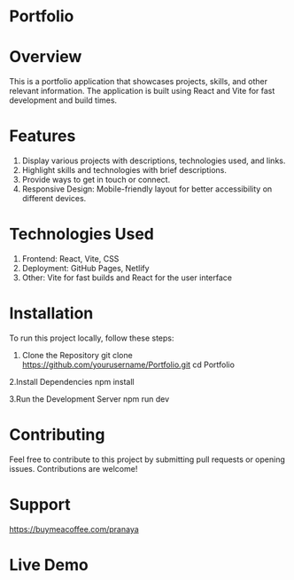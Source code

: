 # Portfolio

# Overview
This is a portfolio application that showcases projects, skills, and other relevant information. The application is built using React and Vite for fast development and build times.

# Features
1. Display various projects with descriptions, technologies used, and links.
2. Highlight skills and technologies with brief descriptions.
3. Provide ways to get in touch or connect.
4. Responsive Design: Mobile-friendly layout for better accessibility on different devices.

# Technologies Used
1. Frontend: React, Vite, CSS
2. Deployment: GitHub Pages, Netlify
3. Other: Vite for fast builds and React for the user interface

# Installation
To run this project locally, follow these steps:

1. Clone the Repository
git clone https://github.com/yourusername/Portfolio.git
cd Portfolio

2.Install Dependencies
npm install 

3.Run the Development Server
npm run dev

# Contributing
Feel free to contribute to this project by submitting pull requests or opening issues. Contributions are welcome!

# Support
https://buymeacoffee.com/pranaya

# Live Demo
